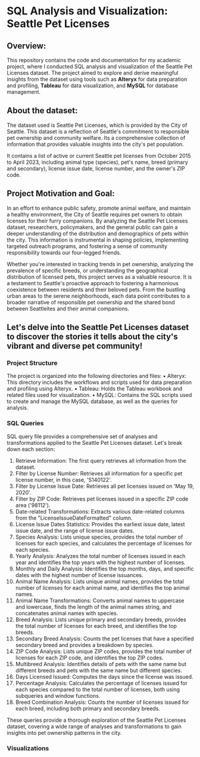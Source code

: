 # SQL Analysis and Visualization: Seattle Pet Licenses

## Overview: 
This repository contains the code and documentation for my academic project, where I conducted SQL analysis and visualization of the Seattle Pet Licenses dataset. The project aimed to explore and derive meaningful insights from the dataset using tools such as **Alteryx** for data preparation and profiling, **Tableau** for data visualization, and **MySQL** for database management.

## About the dataset:
The dataset used is Seattle Pet Licenses, which is provided by the City of Seattle. This dataset is a reflection of Seattle's commitment to responsible pet ownership and community welfare. Its a comprehensive collection of information that provides valuable insights into the city's pet population.

It contains a list of active or current Seattle pet licenses from October 2015 to April 2023, including animal type (species), pet's name, breed (primary and secondary), license issue date, license number, and the owner's ZIP code.

## Project Motivation and Goal:
In an effort to enhance public safety, promote animal welfare, and maintain a healthy environment, the City of Seattle requires pet owners to obtain licenses for their furry companions. By analyzing the Seattle Pet Licenses dataset, researchers, policymakers, and the general public can gain a deeper understanding of the distribution and demographics of pets within the city. This information is instrumental in shaping policies, implementing targeted outreach programs, and fostering a sense of community responsibility towards our four-legged friends.

Whether you're interested in tracking trends in pet ownership, analyzing the prevalence of specific breeds, or understanding the geographical distribution of licensed pets, this project serves as a valuable resource. It is a testament to Seattle's proactive approach to fostering a harmonious coexistence between residents and their beloved pets. From the bustling urban areas to the serene neighborhoods, each data point contributes to a broader narrative of responsible pet ownership and the shared bond between Seattleites and their animal companions. 

## Let's delve into the Seattle Pet Licenses dataset to discover the stories it tells about the city's vibrant and diverse pet community!

### Project Structure

The project is organized into the following directories and files:
•	Alteryx: This directory includes the workflows and scripts used for data preparation and profiling using Alteryx.
•	Tableau: Holds the Tableau workbook and related files used for visualization.
•	MySQL: Contains the SQL scripts used to create and manage the MySQL database, as well as the queries for analysis.

### SQL Queries

SQL query file provides a comprehensive set of analyses and transformations applied to the Seattle Pet Licenses dataset. Let's break down each section:

1. Retrieve Information: The first query retrieves all information from the dataset.
2. Filter by License Number: Retrieves all information for a specific pet license number, in this case, 'S140122'.
3. Filter by License Issue Date: Retrieves all pet licenses issued on 'May 19, 2020'.
4. Filter by ZIP Code: Retrieves pet licenses issued in a specific ZIP code area ('98112').
5. Date-related Transformations: Extracts various date-related columns from the "LicenseIssueDateFormatted" column.
6. License Issue Dates Statistics: Provides the earliest issue date, latest issue date, and the range of license issue dates.
7. Species Analysis: Lists unique species, provides the total number of licenses for each species, and calculates the percentage of licenses for each species.
8. Yearly Analysis: Analyzes the total number of licenses issued in each year and identifies the top years with the highest number of licenses.
9. Monthly and Daily Analysis: Identifies the top months, days, and specific dates with the highest number of license issuances.
10. Animal Name Analysis: Lists unique animal names, provides the total number of licenses for each animal name, and identifies the top animal names.
11. Animal Name Transformations: Converts animal names to uppercase and lowercase, finds the length of the animal names string, and concatenates animal names with species.
12. Breed Analysis: Lists unique primary and secondary breeds, provides the total number of licenses for each breed, and identifies the top breeds.
13. Secondary Breed Analysis: Counts the pet licenses that have a specified secondary breed and provides a breakdown by species.
14. ZIP Code Analysis: Lists unique ZIP codes, provides the total number of licenses for each ZIP code, and identifies the top ZIP codes.
15. Multibreed Analysis: Identifies details of pets with the same name but different breeds and pets with the same name but different species.
16. Days Licensed Issued: Computes the days since the license was issued. 
17. Percentage Analysis: Calculates the percentage of licenses issued for each species compared to the total number of licenses, both using subqueries and window functions.
18. Breed Combination Analysis: Counts the number of licenses issued for each breed, including both primary and secondary breeds.
    
These queries provide a thorough exploration of the Seattle Pet Licenses dataset, covering a wide range of analyses and transformations to gain insights into pet ownership patterns in the city.

### Visualizations 














